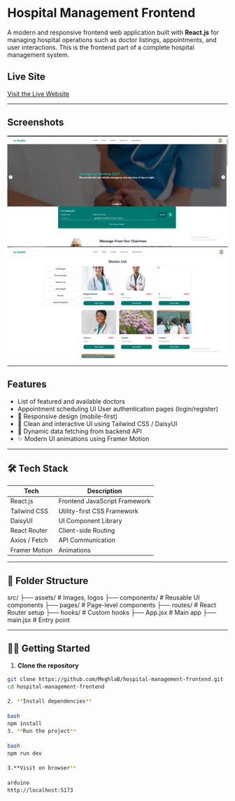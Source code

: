 #  Hospital Management Frontend

A modern and responsive frontend web application built with **React.js** for managing hospital operations such as doctor listings, appointments, and user interactions. This is the frontend part of a complete hospital management system.

##  Live Site

[Visit the Live Website](https://your-live-link.com)  


---

##  Screenshots

<!-- Add some images if available -->
![Homepage Screenshot](./src/assets/image.png)
![Doctor List Screenshot](./src/assets/Images/image.png)

---

## Features

-  List of featured and available doctors
-  Appointment scheduling UI
   User authentication pages (login/register)
- 📱 Responsive design (mobile-first)
- 💬 Clean and interactive UI using Tailwind CSS / DaisyUI
- 🔄 Dynamic data fetching from backend API
- ✨ Modern UI animations using Framer Motion

---

## 🛠️ Tech Stack

| Tech            | Description                      |
|-----------------|----------------------------------|
| React.js        | Frontend JavaScript Framework    |
| Tailwind CSS    | Utility-first CSS Framework      |
| DaisyUI         | UI Component Library             |
| React Router    | Client-side Routing              |
| Axios / Fetch   | API Communication                |
| Framer Motion   | Animations                       |

---

## 🧩 Folder Structure
src/
├── assets/ # Images, logos
├── components/ # Reusable UI components
├── pages/ # Page-level components
├── routes/ # React Router setup
├── hooks/ # Custom hooks
├── App.jsx # Main app
├── main.jsx # Entry point



---

## 🧑‍💻 Getting Started

1. **Clone the repository**
```bash
git clone https://github.com/MeghlaB/hospital-management-frontend.git
cd hospital-management-frontend

2. **Install dependencies**

bash
npm install
3. **Run the project**

bash
npm run dev

3.**Visit on browser**

arduino
http://localhost:5173


